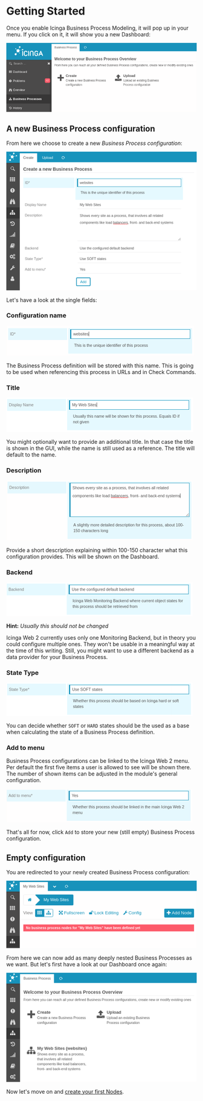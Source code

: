 # Getting Started

Once you enable Icinga Business Process Modeling, it will pop up in your menu.
If you click on it, it will show you a new Dashboard:

![Empty Dashboard](screenshot/03_getting-started/0201_empty-dashboard.png)

## A new Business Process configuration

From here we choose to create a new *Business Process configuration*:

![New Business Process](screenshot/03_getting-started/0202_create-new-configuration.png)

Let's have a look at the single fields:

### Configuration name

![Configuration name](screenshot/03_getting-started/0203_create-new_name.png)

The Business Process definition will be stored with this name. This is going to
be used when referencing this process in URLs and in Check Commands.

### Title

![Configuration name](screenshot/03_getting-started/0204_create-new_title.png)

You might optionally want to provide an additional title. In that case the title
is shown in the GUI, while the name is still used as a reference. The title will
default to the name.

### Description

![Description](screenshot/03_getting-started/0205_create-new_description.png)

Provide a short description explaining within 100-150 character what this
configuration provides. This will be shown on the Dashboard.

### Backend

![Backend](screenshot/03_getting-started/0206_create-new_backend.png)

**Hint:** *Usually this should not be changed*

Icinga Web 2 currently uses only one Monitoring Backend, but in theory you
could configure multiple ones. They won't be usable in a meaningful way at the
time of this writing. Still, you might want to use a different backend as a data
provider for your Business Process.

### State Type

![State Type](screenshot/03_getting-started/0207_create-new_state-type.png)

You can decide whether `SOFT` or `HARD` states should be the used as a base when
calculating the state of a Business Process definition.

### Add to menu

Business Process configurations can be linked to the Icinga Web 2 menu. Per default the
first five items a user is allowed to see will be shown there. The number of shown items 
can be adjusted in the module's general configuration.

![Add to menu](screenshot/03_getting-started/0208_create-new_add-to-menu.png)

That's all for now, click `Add` to store your new (still empty) Business Process
configuration.

## Empty configuration

You are redirected to your newly created Business Process configuration:

![Empty configuration](screenshot/03_getting-started/0209_new-empty-configuration.png)

From here we can now add as many deeply nested Business Processes as we want.
But let's first have a look at our Dashboard once again:

![New on Dashboard](screenshot/03_getting-started/0210_new-on-dashboard.png)

Now let's move on and [create your first Nodes](04-Create-your-first-process-node.md).
